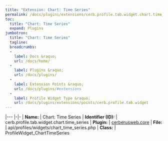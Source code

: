 ```yaml
---
title: "Extension: Chart: Time Series"
permalink: /docs/plugins/extensions/cerb.profile.tab.widget.chart.time_series/
toc:
  title: "Chart: Time Series"
  expand: Plugins
jumbotron:
  title: "Chart: Time Series"
  tagline: 
  breadcrumbs:
  -
    label: Docs &raquo;
    url: /docs/home/
  -
    label: Plugins &raquo;
    url: /docs/plugins/
  -
    label: Extension Points &raquo;
    url: /docs/plugins/#extensions
  -
    label: Profile Widget Type &raquo;
    url: /docs/plugins/extensions/points/cerb.profile.tab.widget
---
```


|---
|-|-
| **Name:** | Chart: Time Series
| **Identifier (ID):** | cerb.profile.tab.widget.chart.time_series
| **Plugin:** | [cerberusweb.core](/docs/plugins/cerberusweb.core/)
| **File:** | api/profiles/widgets/chart_time_series.php
| **Class:** | ProfileWidget_ChartTimeSeries

